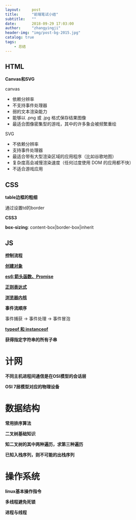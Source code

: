 ```yaml
---
layout:     post
title:      "前端笔试小结"
subtitle:   ""
date:       2018-09-29 17:03:00
author:     "zhangyingji"
header-img: "img/post-bg-2015.jpg"
catalog: true
tags:
    - 总结
---
```


## HTML

**Canvas和SVG**

canvas
- 依赖分辨率
- 不支持事件处理器
- 弱的文本渲染能力
- 能够以 .png 或 .jpg 格式保存结果图像
- 最适合图像密集型的游戏，其中的许多象会被频繁重绘

SVG
- 不依赖分辨率
- 支持事件处理器
- 最适合带有大型渲染区域的应用程序（比如谷歌地图）
- 复杂度高会减慢渲染速度（任何过度使用 DOM 的应用都不快）
- 不适合游戏应用

## CSS

**table边框的粗细**

通过设置td的border

**CSS3**

**box-sizing**: content-box|border-box|inherit

## JS

**控制流程**

**[创建对象](https://blog.zhangyingji.cn/2018/08/19/javascript-note/)**

**[es6:箭头函数、Promise](http://es6.ruanyifeng.com/)**

**[正则表达式](https://blog.zhangyingji.cn/2018/09/07/js-reg/)**

**[浏览器内核](https://blog.zhangyingji.cn/2018/07/22/float-browser-prefix/)**

**事件流顺序**

事件捕获 → 事件处理 → 事件冒泡

**[typeof 和 instanceof](https://blog.zhangyingji.cn/2018/09/10/typeof-instanceof/)**

**获得指定字符串的所有子串**

# 计网

**不同主机进程间通信是在OSI模型的会话层**

**OSI 7层模型对应的物理设备**

# 数据结构

**常用排序算法**

**二叉树基础知识**

**知二叉树的其中两种遍历，求第三种遍历**

**已知入栈序列，则不可能的出栈序列**

# 操作系统

**linux基本操作指令**

**多线程避免死锁**

**进程与线程**